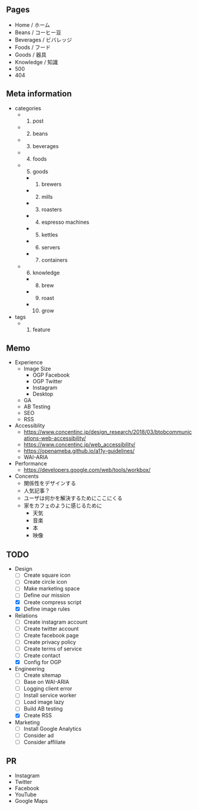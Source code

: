 ## Pages

- Home / ホーム
- Beans / コーヒー豆
- Beverages / ビバレッジ
- Foods / フード
- Goods / 器具
- Knowledge / 知識
- 500
- 404

## Meta information

- categories
  - 1. post
  - 2. beans
  - 3. beverages
  - 4. foods
  - 5. goods
    - 1. brewers
    - 2. mills
    - 3. roasters
    - 4. espresso machines
    - 5. kettles
    - 6. servers
    - 7. containers
  - 6. knowledge
    - 8. brew
    - 9. roast
    - 10. grow
- tags
  - 1. feature

## Memo

- Experience
  - Image Size
    - OGP Facebook
    - OGP Twitter
    - Instagram
    - Desktop
  - GA
  - AB Testing
  - SEO
  - RSS
- Accessiblity
  - https://www.concentinc.jp/design_research/2018/03/btobcommunications-web-accessibility/
  - https://www.concentinc.jp/web_accessibility/
  - https://openameba.github.io/a11y-guidelines/
  - WAI-ARIA
- Performance
  - https://developers.google.com/web/tools/workbox/
- Concents
  - 関係性をデザインする
  - 人気記事？
  - ユーザは何かを解決するためにここにくる
  - 家をカフェのように感じるために
    - 天気
    - 音楽
    - 本
    - 映像

## TODO

- Design
  - [ ] Create square icon
  - [ ] Create circle icon
  - [ ] Make marketing space
  - [ ] Define our mission
  - [x] Create compress script
  - [x] Define image rules
- Relations
  - [ ] Create instagram account
  - [ ] Create twitter account
  - [ ] Create facebook page
  - [ ] Create privacy policy
  - [ ] Create terms of service
  - [ ] Create contact
  - [x] Config for OGP
- Engineering
  - [ ] Create sitemap
  - [ ] Base on WAI-ARIA
  - [ ] Logging client error
  - [ ] Install service worker
  - [ ] Load image lazy
  - [ ] Build AB testing
  - [x] Create RSS
- Marketing
  - [ ] Install Google Analytics
  - [ ] Consider ad
  - [ ] Consider affiliate

## PR

- Instagram
- Twitter
- Facebook
- YouTube
- Google Maps
